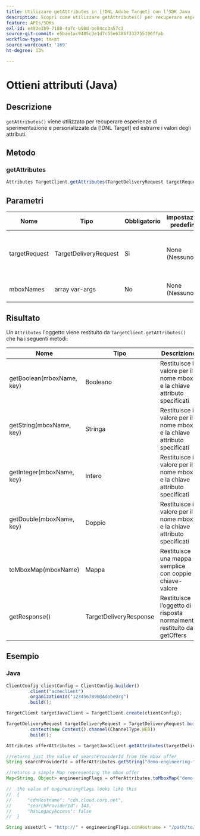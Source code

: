 ```yaml
---
title: Utilizzare getAttributes in [!DNL Adobe Target] con l’SDK Java
description: Scopri come utilizzare getAttributes() per recuperare esperienze di sperimentazione e personalizzate da [!DNL Target] ed estrarre i valori degli attributi.
feature: APIs/SDKs
exl-id: e493e1b9-7180-4a7c-b98d-be84cc3a57c3
source-git-commit: e5bae1ac9485c3e1d7c55e6386f332755196ffab
workflow-type: tm+mt
source-wordcount: '169'
ht-degree: 13%

---
```


# Ottieni attributi (Java)

## Descrizione

`getAttributes()` viene utilizzato per recuperare esperienze di sperimentazione e personalizzate da [!DNL Target] ed estrarre i valori degli attributi.

## Metodo

### getAttributes

```javascript {line-numbers="true"}
Attributes TargetClient.getAttributes(TargetDeliveryRequest targetRequest, String ...mboxes)
```

## Parametri

| Nome | Tipo | Obbligatorio | impostazione predefinita | Descrizione |
| --- | --- | --- | --- | --- |
| targetRequest | TargetDeliveryRequest | Sì | None (Nessuno) | La stessa richiesta di destinazione utilizzata per [Ottieni offerte&#x200B;](get-offers.md) |
| mboxNames | array var-args | No | None (Nessuno) | Matrice var-args di nomi mbox |


## Risultato

Un `Attributes` l&#39;oggetto viene restituito da `TargetClient.getAttributes()` che ha i seguenti metodi:

| Nome | Tipo | Descrizione |
| --- | --- | --- |
| getBoolean(mboxName, key) | Booleano | Restituisce il valore per il nome mbox e la chiave attributo specificati |
| getString(mboxName, key) | Stringa | Restituisce il valore per il nome mbox e la chiave attributo specificati |
| getInteger(mboxName, key) | Intero | Restituisce il valore per il nome mbox e la chiave attributo specificati |
| getDouble(mboxName, key) | Doppio | Restituisce il valore per il nome mbox e la chiave attributo specificati |
| toMboxMap(mboxName) | Mappa | Restituisce una mappa semplice con coppie chiave-valore |
| getResponse() | TargetDeliveryResponse | Restituisce l’oggetto di risposta normalmente restituito da getOffers |

## Esempio

### Java

```javascript {line-numbers="true"}
ClientConfig clientConfig = ClientConfig.builder()
        .client("acmeclient")
        .organizationId("1234567890@AdobeOrg")
        .build();

TargetClient targetJavaClient = TargetClient.create(clientConfig);

TargetDeliveryRequest targetDeliveryRequest = TargetDeliveryRequest.builder()
        .context(new Context().channel(ChannelType.WEB))
        .build();

Attributes offerAttributes = targetJavaClient.getAttributes(targetDeliveryRequest, "demo-engineering-flags");

//returns just the value of searchProviderId from the mbox offer
String searchProviderId = offerAttributes.getString("demo-engineering-flags", "searchProviderId");

//returns a simple Map representing the mbox offer
Map<String, Object> engineeringFlags = offerAttributes.toMboxMap("demo-engineering-flags");

//  the value of engineeringFlags looks like this
//  {
//      "cdnHostname": "cdn.cloud.corp.net",
//      "searchProviderId": 143,
//      "hasLegacyAccess": false
//  }

String assetUrl = "http://" + engineeringFlags.cdnHostname + "/path/to/asset";
```
